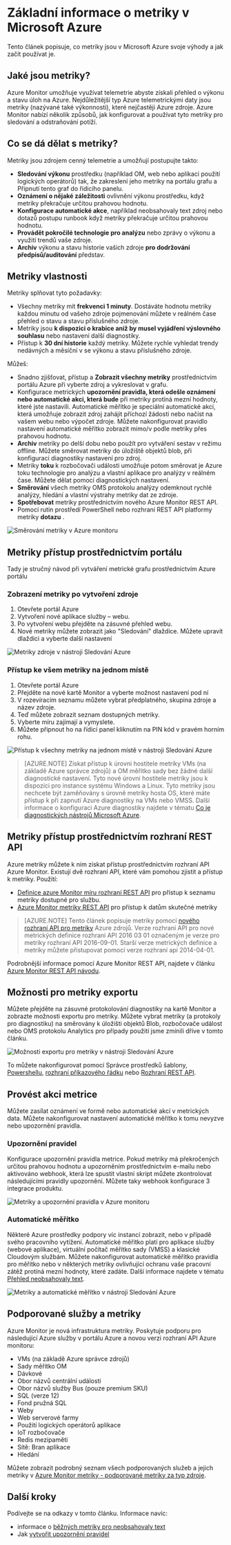 <properties
    pageTitle="Základní informace o metriky v Microsoft Azure | Microsoft Azure"
    description="Základní informace o metriky a jejich použití v Microsoft Azure"
    authors="kamathashwin"
    manager="carolz"
    editor=""
    services="monitoring-and-diagnostics"
    documentationCenter="monitoring-and-diagnostics"/>

<tags
    ms.service="monitoring-and-diagnostics"
    ms.workload="na"
    ms.tgt_pltfrm="na"
    ms.devlang="na"
    ms.topic="article"
    ms.date="09/26/2016"
    ms.author="ashwink"/>

# <a name="overview-of-metrics-in-microsoft-azure"></a>Základní informace o metriky v Microsoft Azure 

Tento článek popisuje, co metriky jsou v Microsoft Azure svoje výhody a jak začít používat je.  

## <a name="what-are-metrics"></a>Jaké jsou metriky?

Azure Monitor umožňuje využívat telemetrie abyste získali přehled o výkonu a stavu úloh na Azure. Nejdůležitější typ Azure telemetrickými daty jsou metriky (nazývané také výkonnosti), které nejčastěji Azure zdroje. Azure Monitor nabízí několik způsobů, jak konfigurovat a používat tyto metriky pro sledování a odstraňování potíží.


## <a name="what-can-you-do-with-metrics"></a>Co se dá dělat s metriky?

Metriky jsou zdrojem cenný telemetrie a umožňují postupujte takto:

- **Sledování výkonu** prostředku (například OM, web nebo aplikaci použití logických operátorů) tak, že zakreslení jeho metriky na portálu grafu a Připnutí tento graf do řídicího panelu.
- **Oznámení o nějaké záležitosti** ovlivnění výkonu prostředku, když metriky překračuje určitou prahovou hodnotu.
- **Konfigurace automatické akce**, například neobsahovaly text zdroj nebo dotazů postupu runbook když metriky překračuje určitou prahovou hodnotu.
- **Provádět pokročilé technologie pro analýzu** nebo zprávy o výkonu a využití trendů vaše zdroje.
- **Archiv** výkonu a stavu historie vašich zdroje **pro dodržování předpisů/auditování** představ.

##  <a name="metric-characteristics"></a>Metriky vlastnosti
Metriky splňovat tyto požadavky:

- Všechny metriky mít **frekvenci 1 minuty**. Dostáváte hodnotu metriky každou minutu od vašeho zdroje pojmenování můžete v reálném čase přehled o stavu a stavu příslušného zdroje.
- Metriky jsou **k dispozici o krabice aniž by musel vyjádření výslovného souhlasu** nebo nastavení další diagnostiky.
- Přístup k **30 dní historie** každý metriky. Můžete rychle vyhledat trendy nedávných a měsíční v se výkonu a stavu příslušného zdroje.

Můžeš:

- Snadno zjišťovat, přístup a **Zobrazit všechny metriky** prostřednictvím portálu Azure při vyberte zdroj a vykreslovat v grafu. 
- Konfigurace metrických **upozornění pravidla, která odešle oznámení nebo automatické akci, která bude** při metriky protíná mezní hodnoty, které jste nastavili. Automatické měřítko je speciální automatické akci, která umožňuje zobrazit zdroj zahájit příchozí žádosti nebo načíst na vašem webu nebo výpočet zdroje. Můžete nakonfigurovat pravidlo nastavení automatické měřítko zobrazit mimo/v podle metriky přes prahovou hodnotu.
- **Archiv** metriky po delší dobu nebo použít pro vytváření sestav v režimu offline. Můžete směrovat metriky do úložiště objektů blob, při konfiguraci diagnostiky nastavení pro zdroj.
- Metriky **toku** k rozbočovači události umožňuje potom směrovat je Azure toku technologie pro analýzu a vlastní aplikace pro analýzy v reálném čase. Můžete dělat pomocí diagnostických nastavení.
- **Směrování** všech metriky OMS protokolu analýzy odemknout rychlé analýzy, hledání a vlastní výstrahy metriky dat ze zdroje.
- **Spotřebovat** metriky prostřednictvím nového Azure Monitor REST API.
- Pomocí rutin prostředí PowerShell nebo rozhraní REST API platformy metriky **dotazu** .

 ![Směrování metriky v Azure monitoru](./media/monitoring-overview-metrics/MetricsOverview0.png)

## <a name="access-metrics-via-portal"></a>Metriky přístup prostřednictvím portálu
Tady je stručný návod při vytváření metrické grafu prostřednictvím Azure portálu

### <a name="view-metrics-after-creating-a-resource"></a>Zobrazení metriky po vytvoření zdroje
1. Otevřete portál Azure
2. Vytvoření nové aplikace služby – webu.
3. Po vytvoření webu přejděte na zásuvné přehled webu.
4. Nové metriky můžete zobrazit jako "Sledování" dlaždice. Můžete upravit dlaždici a vyberte další nastavení

 ![Metriky zdroje v nástroji Sledování Azure](./media/monitoring-overview-metrics/MetricsOverview1.png)    

### <a name="access-all-metrics-in-a-single-place"></a>Přístup ke všem metriky na jednom místě
1. Otevřete portál Azure 
2. Přejděte na nové kartě Monitor a vyberte možnost nastavení pod ní 
3. V rozevíracím seznamu můžete vybrat předplatného, skupina zdroje a název zdroje. 
4. Teď můžete zobrazit seznam dostupných metriky. 
5. Vyberte míru zajímají a vymyslete. 
6. Můžete připnout ho na řídicí panel kliknutím na PIN kód v pravém horním rohu.

 ![Přístup k všechny metriky na jednom místě v nástroji Sledování Azure](./media/monitoring-overview-metrics/MetricsOverview2.png) 


>[AZURE.NOTE] Získat přístup k úrovni hostitele metriky VMs (na základě Azure správce zdrojů) a OM měřítko sady bez žádné další diagnostické nastavení. Tyto nové úrovni hostitele metriky jsou k dispozici pro instance systému Windows a Linux. Tyto metriky jsou nechcete být zaměňovány s úrovně metriky hosta OS, které máte přístup k při zapnutí Azure diagnostiky na VMs nebo VMSS. Další informace o konfiguraci Azure diagnostiky najdete v tématu [Co je diagnostických nástrojů Microsoft Azure](../azure-diagnostics.md).

## <a name="access-metrics-via-rest-api"></a>Metriky přístup prostřednictvím rozhraní REST API
Azure metriky můžete k nim získat přístup prostřednictvím rozhraní API Azure Monitor. Existují dvě rozhraní API, které vám pomohou zjistit a přístup k metriky. Použití: 

- [Definice azure Monitor míru rozhraní REST API](https://msdn.microsoft.com/library/mt743621.aspx) pro přístup k seznamu metriky dostupné pro službu.
- [Azure Monitor metriky REST API](https://msdn.microsoft.com/library/mt743622.aspx) pro přístup k datům skutečné metriky

>[AZURE.NOTE] Tento článek popisuje metriky pomocí [nového rozhraní API pro metriky](https://msdn.microsoft.com/library/dn931930.aspx) Azure zdrojů. Verze rozhraní API pro nové metrických definice rozhraní API 2016 03 01 označeným je verze pro metriky rozhraní API 2016-09-01. Starší verze metrických definice a metriky můžete přistupovat pomocí verze rozhraní api 2014-04-01.

Podrobnější informace pomocí Azure Monitor REST API, najdete v článku [Azure Monitor REST API návodu](monitoring-rest-api-walkthrough.md).

## <a name="export-options-for-metrics"></a>Možnosti pro metriky exportu
Můžete přejděte na zásuvné protokolování diagnostiky na kartě Monitor a zobrazte možnosti exportu pro metriky. Můžete vybrat metriky (a protokoly pro diagnostiku) na směrovány k úložišti objektů Blob, rozbočovače událost nebo OMS protokolu Analytics pro případy použití jsme zmínili dříve v tomto článku. 

 ![Možnosti exportu pro metriky v nástroji Sledování Azure](./media/monitoring-overview-metrics/MetricsOverview3.png)   

To můžete nakonfigurovat pomocí Správce prostředků šablony, [Powershellu](insights-powershell-samples.md), [rozhraní příkazového řádku](insights-cli-samples.md) nebo [Rozhraní REST API](https://msdn.microsoft.com/library/dn931943.aspx). 

## <a name="take-action-on-metrics"></a>Provést akci metrice
Můžete zasílat oznámení ve formě nebo automatické akcí v metrických data. Můžete nakonfigurovat nastavení automatické měřítko k tomu nevyzve nebo upozornění pravidla.

### <a name="alert-rules"></a>Upozornění pravidel
Konfigurace upozornění pravidla metrice. Pokud metriky má překročených určitou prahovou hodnotu a upozorněním prostřednictvím e-mailu nebo aktivováno webhook, která lze spustit vlastní skript můžete zkontrolovat následujícími pravidly upozornění. Můžete taky webhook konfigurace 3 integrace produktu.

 ![Metriky a upozornění pravidla v Azure monitoru](./media/monitoring-overview-metrics/MetricsOverview4.png)

### <a name="autoscale"></a>Automatické měřítko
Některé Azure prostředky podpory víc instancí zobrazit, nebo v případě svého pracovního vytížení. Automatické měřítko platí pro aplikace služby (webové aplikace), virtuální počítač měřítko sady (VMSS) a klasické Cloudovým službám. Můžete nakonfigurovat automatické měřítko pravidla pro měřítko nebo v některých metriky ovlivňující ochranu vaše pracovní zátěž protíná mezní hodnoty, které zadáte. Další informace najdete v tématu [Přehled neobsahovaly text](monitoring-overview-autoscale.md).

 ![Metriky a automatické měřítko v nástroji Sledování Azure](./media/monitoring-overview-metrics/MetricsOverview5.png)

## <a name="supported-services-and-metrics"></a>Podporované služby a metriky
Azure Monitor je nová infrastruktura metriky. Poskytuje podporu pro následující Azure služby v portálu Azure a novou verzi rozhraní API Azure monitoru:

- VMs (na základě Azure správce zdrojů)
- Sady měřítko OM
- Dávkové
- Obor názvů centrální události 
- Obor názvů služby Bus (pouze premium SKU)
- SQL (verze 12)
- Fond pružná SQL
- Weby
- Web serverové farmy
- Použití logických operátorů aplikace
- IoT rozbočovače
- Redis mezipaměti
- Sítě: Bran aplikace
- Hledání

Můžete zobrazit podrobný seznam všech podporovaných služeb a jejich metriky v [Azure Monitor metriky - podporované metriky za typ zdroje](monitoring-supported-metrics.md). 


## <a name="next-steps"></a>Další kroky

Podívejte se na odkazy v tomto článku. Informace navíc:  

- informace o [běžných metriky pro neobsahovaly text](insights-autoscale-common-metrics.md)
- Jak [vytvořit upozornění pravidel](insights-alerts-portal.md)




